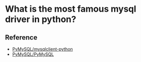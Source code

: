 # What is the most famous mysql driver in python?


## Reference

* [PyMySQL/mysqlclient-python](https://github.com/PyMySQL/mysqlclient-python)
* [PyMySQL/PyMySQL](https://github.com/PyMySQL/PyMySQL)